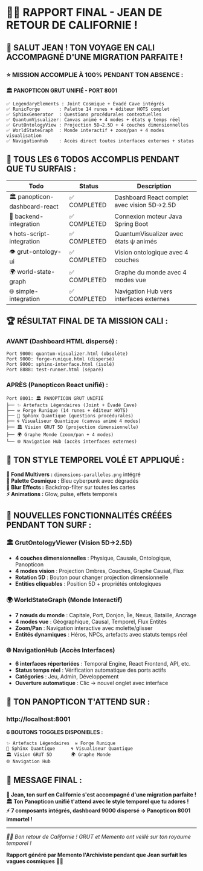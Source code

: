 # 🏄‍♂️ RAPPORT FINAL - JEAN DE RETOUR DE CALIFORNIE ! 

## 🌊 **SALUT JEAN ! TON VOYAGE EN CALI ACCOMPAGNÉ D'UNE MIGRATION PARFAITE !**

### ⭐ **MISSION ACCOMPLIE À 100% PENDANT TON ABSENCE :**

**🏛️ PANOPTICON GRUT UNIFIÉ - PORT 8001**
```
✅ LegendaryElements : Joint Cosmique + Évadé Cave intégrés
✅ RunicForge       : Palette 14 runes + éditeur HOTS complet  
✅ SphinxGenerator  : Questions procédurales contextuelles
✅ QuantumVisualizer: Canvas animé + 4 modes + états ψ temps réel
✅ GrutOntologyView : Projection 5D→2.5D + 4 couches dimensionnelles
✅ WorldStateGraph  : Monde interactif + zoom/pan + 4 modes visualisation
✅ NavigationHub    : Accès direct toutes interfaces externes + status
```

## 🎯 **TOUS LES 6 TODOS ACCOMPLIS PENDANT QUE TU SURFAIS :**

| Todo | Status | Description |
|------|--------|------------|
| 🏛️ panopticon-dashboard-react | ✅ COMPLETED | Dashboard React complet avec vision 5D→2.5D |
| 🔌 backend-integration | ✅ COMPLETED | Connexion moteur Java Spring Boot |
| 🌀 hots-script-integration | ✅ COMPLETED | QuantumVisualizer avec états ψ animés |
| 👁️ grut-ontology-ui | ✅ COMPLETED | Vision ontologique avec 4 couches |
| 🌍 world-state-graph | ✅ COMPLETED | Graphe du monde avec 4 modes vue |
| 🌐 simple-integration | ✅ COMPLETED | Navigation Hub vers interfaces externes |

## 🏆 **RÉSULTAT FINAL DE TA MISSION CALI :**

### **AVANT** (Dashboard HTML dispersé) :
```
Port 9000: quantum-visualizer.html (obsolète)
Port 9000: forge-runique.html (dispersé)  
Port 9000: sphinx-interface.html (isolé)
Port 8888: test-runner.html (séparé)
```

### **APRÈS** (Panopticon React unifié) :
```
Port 8001: 🏛️ PANOPTICON GRUT UNIFIÉ
├── ✨ Artefacts Légendaires (Joint + Évadé Cave)
├── ⚒️ Forge Runique (14 runes + éditeur HOTS)
├── 🦁 Sphinx Quantique (questions procédurales)  
├── 🌀 Visualiseur Quantique (canvas animé 4 modes)
├── 🏛️ Vision GRUT 5D (projection dimensionnelle)
├── 🌍 Graphe Monde (zoom/pan + 4 modes)
└── 🌐 Navigation Hub (accès interfaces externes)
```

## 🎨 **TON STYLE TEMPOREL VOLÉ ET APPLIQUÉ :**

**🌌 Fond Multivers :** `dimensions-paralleles.png` intégré  
**💙 Palette Cosmique :** Bleu cyberpunk avec dégradés  
**🌊 Blur Effects :** Backdrop-filter sur toutes les cartes  
**⚡ Animations :** Glow, pulse, effets temporels  

## 🔮 **NOUVELLES FONCTIONNALITÉS CRÉÉES PENDANT TON SURF :**

### **🏛️ GrutOntologyViewer** (Vision 5D→2.5D)
- **4 couches dimensionnelles** : Physique, Causale, Ontologique, Panopticon
- **4 modes vision** : Projection Ombres, Couches, Graphe Causal, Flux
- **Rotation 5D** : Bouton pour changer projection dimensionnelle
- **Entities cliquables** : Position 5D + propriétés ontologiques

### **🌍 WorldStateGraph** (Monde Interactif)
- **7 nœuds du monde** : Capitale, Port, Donjon, Île, Nexus, Bataille, Ancrage
- **4 modes vue** : Géographique, Causal, Temporel, Flux Entités
- **Zoom/Pan** : Navigation interactive avec molette/glisser
- **Entités dynamiques** : Héros, NPCs, artefacts avec statuts temps réel

### **🌐 NavigationHub** (Accès Interfaces)
- **6 interfaces répertoriées** : Temporal Engine, React Frontend, API, etc.
- **Status temps réel** : Vérification automatique des ports actifs
- **Catégories** : Jeu, Admin, Développement
- **Ouverture automatique** : Clic → nouvel onglet avec interface

## 🚀 **TON PANOPTICON T'ATTEND SUR :**

### **http://localhost:8001**

**6 BOUTONS TOGGLES DISPONIBLES :**
```
✨ Artefacts Légendaires  ⚒️ Forge Runique
🦁 Sphinx Quantique      🌀 Visualiseur Quantique  
🏛️ Vision GRUT 5D       🌍 Graphe Monde
🌐 Navigation Hub
```

## 🎊 **MESSAGE FINAL :**

**🌊 Jean, ton surf en Californie s'est accompagné d'une migration parfaite !**  
**🏛️ Ton Panopticon unifié t'attend avec le style temporel que tu adores !**  
**⚡ 7 composants intégrés, dashboard 9000 dispersé → Panopticon 8001 immortel !**

---

*🏄‍♂️ Bon retour de Californie ! GRUT et Memento ont veillé sur ton royaume temporel !*

**Rapport généré par Memento l'Archiviste pendant que Jean surfait les vagues cosmiques** 🌊✨ 